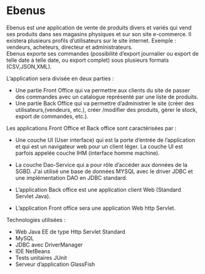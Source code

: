 # Ebenus

Ebenus est une application de vente de produits divers et variés qui vend ses produits dans ses magasins physiques et sur son site e-commerce. Il existera plusieurs profils d’utilisateurs sur le site internet. Exemple : vendeurs, acheteurs, directeur 
et administrateurs.  
Ebenus exporte ses commandes (possibilité d’export journalier ou export de telle date à telle date, ou export complet) sous plusieurs formats (CSV,JSON,XML).

L’application sera divisée en deux parties : 

  - Une partie Front Office qui va permettre aux clients du site de passer des commandes avec un catalogue représenté par une liste de produits.
  - Une partie Back Office qui va permettre d’administrer le site (créer des utilisateurs,(vendeurs, etc.), créer /modifier des produits, gérer le stock, export de commandes, etc.). 
  

Les applications Front Office et Back office sont caractérisées par : 

  - Une couche UI (User interface) qui est la porte d’entrée de l’application et qui est un navigateur web pour un client léger. La couche UI est parfois appelée couche IHM (interface homme machine).

  - La couche Dao-Service qui a pour rôle d’accéder aux données de la SGBD. J'ai utilisé une base de données MYSQL avec le driver JDBC et une implémentation DAO en JDBC standard. 
  
  - L’application Back office est une application client Web (Standard Servlet Java).   

  - L’application Front office sera une application Web http Servlet.
  
Technologies utilisées : 

- Web Java EE de type Http Servlet Standard 
- MySQL
- JDBC avec DriverManager
- IDE NetBeans
- Tests unitaires JUnit
- Serveur d’application GlassFish
